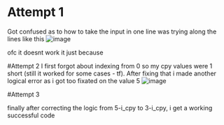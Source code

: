 # Attempt 1
Got confused as to how to take the input in one line was trying along the lines like this
![image](https://github.com/user-attachments/assets/2b4c9388-89cc-4c6f-9dc8-017bf0950b64)

ofc it doesnt work it just because

#Attempt 2
I first forgot about indexing from 0 so my cpy values were 1 short (still it worked for some cases - tf). After fixing that i made another logical error as i got too fixated on the value 5
![image](https://github.com/user-attachments/assets/fd7b23ca-29c7-4172-9909-9a453d468f90)

#Attempt 3

finally after correcting the logic from 5-i_cpy to 3-i_cpy, i get a working successful code
